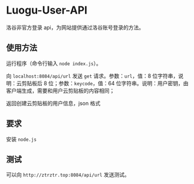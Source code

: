 # Luogu-User-API
洛谷非官方登录 api，为网站提供通过洛谷账号登录的方法。



## 使用方法

运行程序（命令行输入 `node index.js`）。

向 `localhost:8084/api/url` 发送 `get` 请求。参数：`url`，值：8 位字符串，说明：云剪贴板后 $8$ 位；参数：`keycode`，值：64 位字符串。说明：用户密钥，由客户端生成，需要和用户云剪贴板的内容相同；

返回创建云剪贴板的用户信息，json 格式

## 要求

安装 `node.js`

## 测试

可以向 `http://ztrztr.top:8084/api/url` 发送测试。
